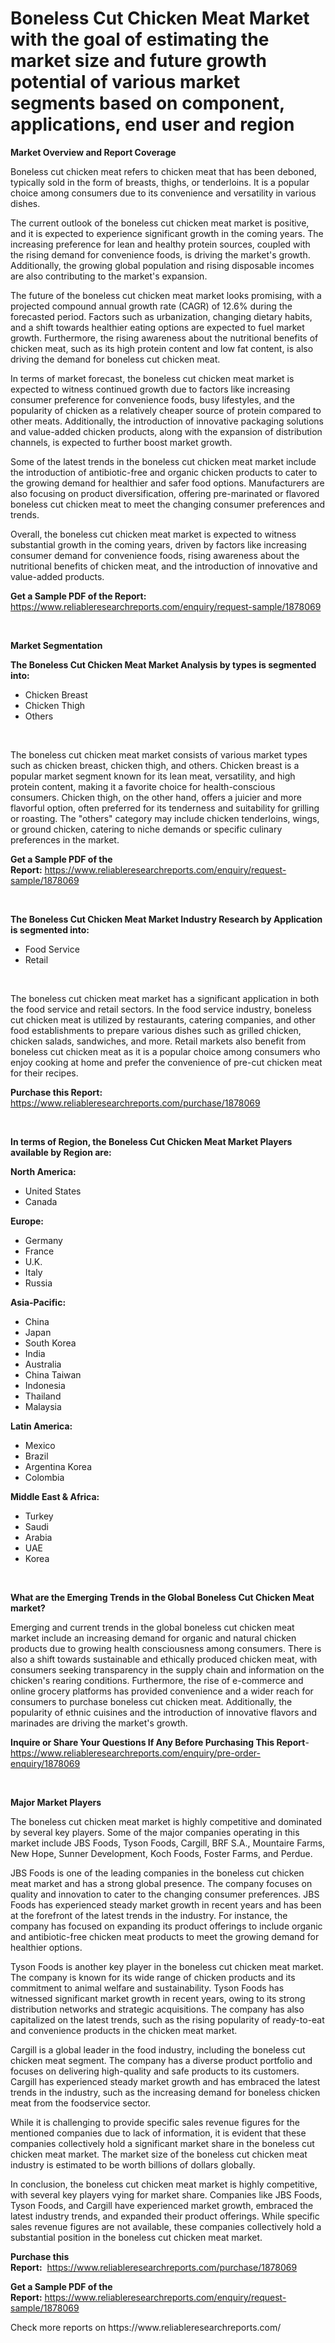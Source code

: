 <p><h1>Boneless Cut Chicken Meat Market with the goal of estimating the market size and future growth potential of various market segments based on component, applications, end user and region</h1></p><p><strong>Market Overview and Report Coverage</strong></p>
<p><p>Boneless cut chicken meat refers to chicken meat that has been deboned, typically sold in the form of breasts, thighs, or tenderloins. It is a popular choice among consumers due to its convenience and versatility in various dishes.</p><p>The current outlook of the boneless cut chicken meat market is positive, and it is expected to experience significant growth in the coming years. The increasing preference for lean and healthy protein sources, coupled with the rising demand for convenience foods, is driving the market's growth. Additionally, the growing global population and rising disposable incomes are also contributing to the market's expansion.</p><p>The future of the boneless cut chicken meat market looks promising, with a projected compound annual growth rate (CAGR) of 12.6% during the forecasted period. Factors such as urbanization, changing dietary habits, and a shift towards healthier eating options are expected to fuel market growth. Furthermore, the rising awareness about the nutritional benefits of chicken meat, such as its high protein content and low fat content, is also driving the demand for boneless cut chicken meat.</p><p>In terms of market forecast, the boneless cut chicken meat market is expected to witness continued growth due to factors like increasing consumer preference for convenience foods, busy lifestyles, and the popularity of chicken as a relatively cheaper source of protein compared to other meats. Additionally, the introduction of innovative packaging solutions and value-added chicken products, along with the expansion of distribution channels, is expected to further boost market growth.</p><p>Some of the latest trends in the boneless cut chicken meat market include the introduction of antibiotic-free and organic chicken products to cater to the growing demand for healthier and safer food options. Manufacturers are also focusing on product diversification, offering pre-marinated or flavored boneless cut chicken meat to meet the changing consumer preferences and trends.</p><p>Overall, the boneless cut chicken meat market is expected to witness substantial growth in the coming years, driven by factors like increasing consumer demand for convenience foods, rising awareness about the nutritional benefits of chicken meat, and the introduction of innovative and value-added products.</p></p>
<p><strong>Get a Sample PDF of the Report:</strong> <a href="https://www.reliableresearchreports.com/enquiry/request-sample/1878069">https://www.reliableresearchreports.com/enquiry/request-sample/1878069</a></p>
<p>&nbsp;</p>
<p><strong>Market Segmentation</strong></p>
<p><strong>The Boneless Cut Chicken Meat Market Analysis by types is segmented into:</strong></p>
<p><ul><li>Chicken Breast</li><li>Chicken Thigh</li><li>Others</li></ul></p>
<p>&nbsp;</p>
<p><p>The boneless cut chicken meat market consists of various market types such as chicken breast, chicken thigh, and others. Chicken breast is a popular market segment known for its lean meat, versatility, and high protein content, making it a favorite choice for health-conscious consumers. Chicken thigh, on the other hand, offers a juicier and more flavorful option, often preferred for its tenderness and suitability for grilling or roasting. The "others" category may include chicken tenderloins, wings, or ground chicken, catering to niche demands or specific culinary preferences in the market.</p></p>
<p><strong>Get a Sample PDF of the Report:</strong>&nbsp;<a href="https://www.reliableresearchreports.com/enquiry/request-sample/1878069">https://www.reliableresearchreports.com/enquiry/request-sample/1878069</a></p>
<p>&nbsp;</p>
<p><strong>The Boneless Cut Chicken Meat Market Industry Research by Application is segmented into:</strong></p>
<p><ul><li>Food Service</li><li>Retail</li></ul></p>
<p>&nbsp;</p>
<p><p>The boneless cut chicken meat market has a significant application in both the food service and retail sectors. In the food service industry, boneless cut chicken meat is utilized by restaurants, catering companies, and other food establishments to prepare various dishes such as grilled chicken, chicken salads, sandwiches, and more. Retail markets also benefit from boneless cut chicken meat as it is a popular choice among consumers who enjoy cooking at home and prefer the convenience of pre-cut chicken meat for their recipes.</p></p>
<p><strong>Purchase this Report:</strong>&nbsp; <a href="https://www.reliableresearchreports.com/purchase/1878069">https://www.reliableresearchreports.com/purchase/1878069</a></p>
<p>&nbsp;</p>
<p><strong>In terms of Region, the Boneless Cut Chicken Meat Market Players available by Region are:</strong></p>
<p>
    <p> <strong> North America: </strong>
        <ul>
            <li>United States</li>
            <li>Canada</li>
        </ul>
        </p> 
    <p> <strong> Europe: </strong>
        <ul>
            <li>Germany</li>
            <li>France</li>
            <li>U.K.</li>
            <li>Italy</li>
            <li>Russia</li>
        </ul>
        </p> 
    <p> <strong> Asia-Pacific: </strong>
        <ul>
            <li>China</li>
            <li>Japan</li>
            <li>South Korea</li>
            <li>India</li>
            <li>Australia</li>
            <li>China Taiwan</li>
            <li>Indonesia</li>
            <li>Thailand</li>
            <li>Malaysia</li>
        </ul>
        </p> 
    <p> <strong> Latin America: </strong>
        <ul>
            <li>Mexico</li>
            <li>Brazil</li>
            <li>Argentina Korea</li>
            <li>Colombia</li>
        </ul>
        </p> 
    <p> <strong> Middle East & Africa: </strong>
        <ul>
            <li>Turkey</li>
            <li>Saudi</li>
            <li>Arabia</li>
            <li>UAE</li>
            <li>Korea</li>
        </ul>
    </p>
    </p>
<p>&nbsp;</p>
<p><strong>What are the Emerging Trends in the Global Boneless Cut Chicken Meat market?</strong></p>
<p><p>Emerging and current trends in the global boneless cut chicken meat market include an increasing demand for organic and natural chicken products due to growing health consciousness among consumers. There is also a shift towards sustainable and ethically produced chicken meat, with consumers seeking transparency in the supply chain and information on the chicken's rearing conditions. Furthermore, the rise of e-commerce and online grocery platforms has provided convenience and a wider reach for consumers to purchase boneless cut chicken meat. Additionally, the popularity of ethnic cuisines and the introduction of innovative flavors and marinades are driving the market's growth.</p></p>
<p><strong>Inquire or Share Your Questions If Any Before Purchasing This Report</strong>- <a href="https://www.reliableresearchreports.com/enquiry/pre-order-enquiry/1878069">https://www.reliableresearchreports.com/enquiry/pre-order-enquiry/1878069</a></p>
<p>&nbsp;</p>
<p><strong>Major Market Players</strong></p>
<p><p>The boneless cut chicken meat market is highly competitive and dominated by several key players. Some of the major companies operating in this market include JBS Foods, Tyson Foods, Cargill, BRF S.A., Mountaire Farms, New Hope, Sunner Development, Koch Foods, Foster Farms, and Perdue.</p><p>JBS Foods is one of the leading companies in the boneless cut chicken meat market and has a strong global presence. The company focuses on quality and innovation to cater to the changing consumer preferences. JBS Foods has experienced steady market growth in recent years and has been at the forefront of the latest trends in the industry. For instance, the company has focused on expanding its product offerings to include organic and antibiotic-free chicken meat products to meet the growing demand for healthier options.</p><p>Tyson Foods is another key player in the boneless cut chicken meat market. The company is known for its wide range of chicken products and its commitment to animal welfare and sustainability. Tyson Foods has witnessed significant market growth in recent years, owing to its strong distribution networks and strategic acquisitions. The company has also capitalized on the latest trends, such as the rising popularity of ready-to-eat and convenience products in the chicken meat market.</p><p>Cargill is a global leader in the food industry, including the boneless cut chicken meat segment. The company has a diverse product portfolio and focuses on delivering high-quality and safe products to its customers. Cargill has experienced steady market growth and has embraced the latest trends in the industry, such as the increasing demand for boneless chicken meat from the foodservice sector.</p><p>While it is challenging to provide specific sales revenue figures for the mentioned companies due to lack of information, it is evident that these companies collectively hold a significant market share in the boneless cut chicken meat market. The market size of the boneless cut chicken meat industry is estimated to be worth billions of dollars globally.</p><p>In conclusion, the boneless cut chicken meat market is highly competitive, with several key players vying for market share. Companies like JBS Foods, Tyson Foods, and Cargill have experienced market growth, embraced the latest industry trends, and expanded their product offerings. While specific sales revenue figures are not available, these companies collectively hold a substantial position in the boneless cut chicken meat market.</p></p>
<p><strong>Purchase this Report:</strong>&nbsp;&nbsp;<a href="https://www.reliableresearchreports.com/purchase/1878069">https://www.reliableresearchreports.com/purchase/1878069</a></p>
<p></p>
<p><strong>Get a Sample PDF of the Report:</strong>&nbsp;<a href="https://www.reliableresearchreports.com/enquiry/request-sample/1878069">https://www.reliableresearchreports.com/enquiry/request-sample/1878069</a></p>
<p>Check more reports on https://www.reliableresearchreports.com/</p>